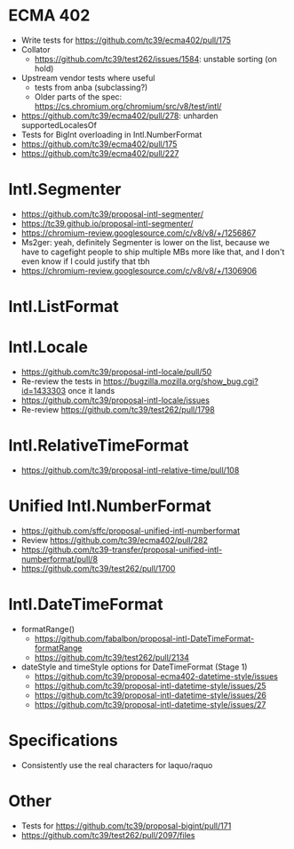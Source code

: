 ECMA 402
========
- Write tests for https://github.com/tc39/ecma402/pull/175
- Collator
  - https://github.com/tc39/test262/issues/1584: unstable sorting (on hold)
- Upstream vendor tests where useful
  - tests from anba (subclassing?)
  - Older parts of the spec: https://cs.chromium.org/chromium/src/v8/test/intl/
- https://github.com/tc39/ecma402/pull/278: unharden supportedLocalesOf
- Tests for BigInt overloading in Intl.NumberFormat
- https://github.com/tc39/ecma402/pull/175
- https://github.com/tc39/ecma402/pull/227

Intl.Segmenter
==============
- https://github.com/tc39/proposal-intl-segmenter/
- https://tc39.github.io/proposal-intl-segmenter/
- https://chromium-review.googlesource.com/c/v8/v8/+/1256867
- <Waldo> Ms2ger: yeah, definitely Segmenter is lower on the list, because we have to cagefight people to ship multiple MBs more like that, and I don't even know if I could justify that tbh
- https://chromium-review.googlesource.com/c/v8/v8/+/1306906

Intl.ListFormat
===============

Intl.Locale
===========
- https://github.com/tc39/proposal-intl-locale/pull/50
- Re-review the tests in https://bugzilla.mozilla.org/show_bug.cgi?id=1433303 once it lands
- https://github.com/tc39/proposal-intl-locale/issues
- Re-review https://github.com/tc39/test262/pull/1798

Intl.RelativeTimeFormat
=======================
- https://github.com/tc39/proposal-intl-relative-time/pull/108

Unified Intl.NumberFormat
=========================
- https://github.com/sffc/proposal-unified-intl-numberformat
- Review https://github.com/tc39/ecma402/pull/282
- https://github.com/tc39-transfer/proposal-unified-intl-numberformat/pull/8
- https://github.com/tc39/test262/pull/1700

Intl.DateTimeFormat
===================
- formatRange()
  - https://github.com/fabalbon/proposal-intl-DateTimeFormat-formatRange
  - https://github.com/tc39/test262/pull/2134
- dateStyle and timeStyle options for DateTimeFormat (Stage 1)
  - https://github.com/tc39/proposal-ecma402-datetime-style/issues
  - https://github.com/tc39/proposal-intl-datetime-style/issues/25
  - https://github.com/tc39/proposal-intl-datetime-style/issues/26
  - https://github.com/tc39/proposal-intl-datetime-style/issues/27

Specifications
==============
- Consistently use the real characters for laquo/raquo

Other
=====
- Tests for https://github.com/tc39/proposal-bigint/pull/171
- https://github.com/tc39/test262/pull/2097/files
